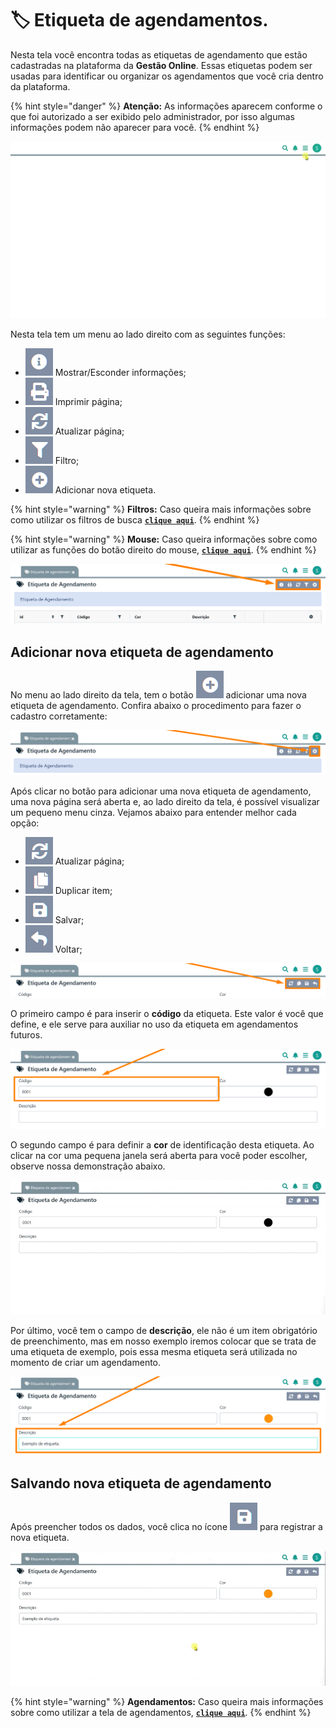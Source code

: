 # 🏷️ Etiqueta de agendamentos.

Nesta tela você encontra todas as etiquetas de agendamento que estão cadastradas na plataforma da **Gestão Online**. Essas etiquetas podem ser usadas para identificar ou organizar os agendamentos que você cria dentro da plataforma.

{% hint style="danger" %}
**Atenção:** As informações aparecem conforme o que foi autorizado a ser exibido pelo administrador, por isso algumas informações podem não aparecer para você.
{% endhint %}

![](/erp-v2/assets/funcionalidades/agendamentos/aba_etiqueta.gif)

Nesta tela tem um menu ao lado direito com as seguintes funções:

- <img src="/erp-v2/assets/icon_exibir.png" alt="" data-size="line"> Mostrar/Esconder informações;
- <img src="/erp-v2/assets/icon_imprimir.png" alt="" data-size="line"> Imprimir página;
- <img src="/erp-v2/assets/icon_atualizar.png" alt="" data-size="line"> Atualizar página;
- <img src="/erp-v2/assets/icon_filtro.png" alt="" data-size="line"> Filtro;
- <img src="/erp-v2/assets/icon_add.png" alt="" data-size="line"> Adicionar nova etiqueta.

{% hint style="warning" %}
**Filtros:** Caso queira mais informações sobre como utilizar os filtros de busca [**`clique aqui`**](/erp-v2/primeiro_acesso/filtros.md).
{% endhint %}

{% hint style="warning" %}
**Mouse:** Caso queira informações sobre como utilizar as funções do botão direito do mouse, [**`clique aqui`**](https://docs.gestao.plus/erp-v2/primeiro_acesso/atalhos_internos#menu-botao-direito-do-mouse).
{% endhint %}

![](/erp-v2/assets/funcionalidades/agendamentos/aba_etiqueta_menu.png)

## Adicionar nova etiqueta de agendamento

No menu ao lado direito da tela, tem o botão <img src="/erp-v2/assets/icon_add.png" alt="" data-size="line"> adicionar uma nova etiqueta de agendamento. Confira abaixo o procedimento para fazer o cadastro corretamente:

![](/erp-v2/assets/funcionalidades/agendamentos/aba_etiqueta_add.png)

Após clicar no botão para adicionar uma nova etiqueta de agendamento, uma nova página será aberta e, ao lado direito da tela, é possível visualizar um pequeno menu cinza. Vejamos abaixo para entender melhor cada opção:

- <img src="/erp-v2/assets/icon_atualizar.png" alt="" data-size="line"> Atualizar página;
- <img src="/erp-v2/assets/icon_duplicar.png" alt="" data-size="line"> Duplicar item;
- <img src="/erp-v2/assets/icon_salvar.png" alt="" data-size="line"> Salvar;
- <img src="/erp-v2/assets/icon_voltar.png" alt="" data-size="line"> Voltar;

![](/erp-v2/assets/funcionalidades/agendamentos/aba_etiqueta_add_menu.png)

O primeiro campo é para inserir o **código** da etiqueta. Este valor é você que define, e ele serve para auxiliar no uso da etiqueta em agendamentos futuros.

![](/erp-v2/assets/funcionalidades/agendamentos/aba_etiqueta_add_campo_codigo.png)

O segundo campo é para definir a **cor** de identificação desta etiqueta. Ao clicar na cor uma pequena janela será aberta para você poder escolher, observe nossa demonstração abaixo.

![](/erp-v2/assets/funcionalidades/agendamentos/aba_etiqueta_add_campo_cor.gif)

Por último, você tem o campo de **descrição**, ele não é um item obrigatório de preenchimento, mas em nosso exemplo iremos colocar que se trata de uma etiqueta de exemplo, pois essa mesma etiqueta será utilizada no momento de criar um agendamento.

![](/erp-v2/assets/funcionalidades/agendamentos/aba_etiqueta_add_campo_descricao.png)

## Salvando nova etiqueta de agendamento

Após preencher todos os dados, você clica no ícone <img src="/erp-v2/assets/icon_salvar.png" alt="" data-size="line"> para registrar a nova etiqueta.

![](/erp-v2/assets/funcionalidades/agendamentos/aba_etiqueta_add_salvar.gif)

{% hint style="warning" %}
**Agendamentos:** Caso queira mais informações sobre como utilizar a tela de agendamentos, [**`clique aqui`**](/erp-v2/funcionalidades/agendamentos_atividades/agendamentos.md).
{% endhint %}